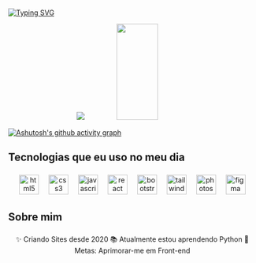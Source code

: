 ###

[![Typing SVG](https://readme-typing-svg.herokuapp.com?font=arial&pause=1000&color=58A6FF&size=35&center=true&vCenter=true&width=1000&lines=&lines=Ol%C3%A1%2C+eu+me+chamo+Victor+Bravim;Sou+um+Desenvolvedor+Front-End)](https://git.io/typing-svg)

<div align="center">  
<picture>
  <source
    srcset="https://github-readme-stats.vercel.app/api?username=gabrieldiassantiago&show_icons=true&theme=dracula"
    media="(prefers-color-scheme: dark)"
  />
  <source
    srcset="https://github-readme-stats.vercel.app/api?username=gabrieldiassantiago&show_icons=true"
    media="(prefers-color-scheme: light), (prefers-color-scheme: no-preference)"
  />
  <img src="https://github-readme-stats.vercel.app/api?username=anuraghazra&show_icons=true" />
</picture>
  <img width="41%" height="195px" src="https://github-readme-stats.vercel.app/api/top-langs/?username=VictorBravim&layout=compact&hide_border=true&title_color=58A6FF&text_color=58A6FF&bg_color=0d1117" />
</div>

[![Ashutosh's github activity graph](https://github-readme-activity-graph.vercel.app/graph?username=VictorBravim&theme=github-dark&area=true&hide_border=true)](https://github.com/ashutosh00710/github-readme-activity-graph)

###
 
<h2 align="left">Tecnologias que eu uso no meu dia</h2>

###

<div align="center">
  <img src="https://cdn.jsdelivr.net/gh/devicons/devicon/icons/html5/html5-original.svg" height="40" alt="html5 logo"  />
  <img width="12" />
  <img src="https://cdn.jsdelivr.net/gh/devicons/devicon/icons/css3/css3-original.svg" height="40" alt="css3 logo"  />
  <img width="12" />
  <img src="https://cdn.jsdelivr.net/gh/devicons/devicon/icons/javascript/javascript-original.svg" height="40" alt="javascript logo"  />
  <img width="12" />
  <img src="https://cdn.jsdelivr.net/gh/devicons/devicon/icons/react/react-original.svg" height="40" alt="react logo"  />
  <img width="12" />
  <img src="https://cdn.jsdelivr.net/gh/devicons/devicon/icons/bootstrap/bootstrap-original.svg" height="40" alt="bootstrap logo"  />
  <img width="12" />
  <img src="https://cdn.simpleicons.org/tailwindcss/06B6D4" height="40" alt="tailwindcss logo"  />
  <img width="12" />
  <img src="https://cdn.simpleicons.org/adobephotoshop/31A8FF" height="40" alt="photoshop logo"  />
  <img width="12" />
  <img src="https://cdn.jsdelivr.net/gh/devicons/devicon/icons/figma/figma-original.svg" height="40" alt="figma logo"  />
</div>

###

<h2 align="left">Sobre mim</h2>

###

<p align="center">
✨ Criando Sites desde 2020
📚 Atualmente estou aprendendo Python
🎯 Metas: Aprimorar-me em Front-end
</p>

###

